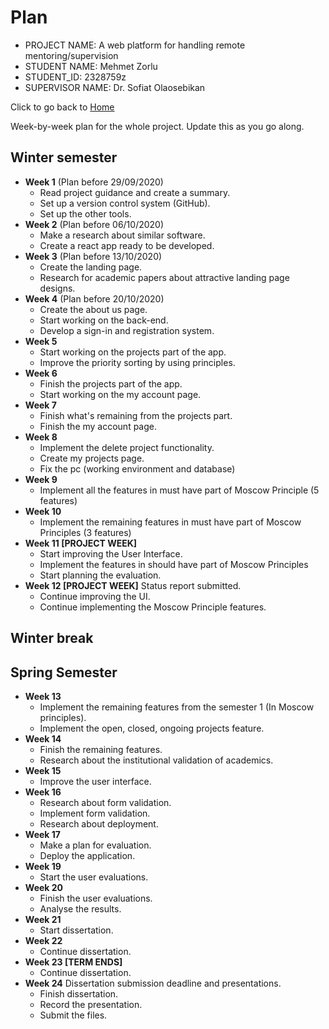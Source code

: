 # Plan

* PROJECT NAME: A web platform for handling remote mentoring/supervision
* STUDENT NAME: Mehmet Zorlu
* STUDENT_ID: 2328759z
* SUPERVISOR NAME: Dr. Sofiat Olaosebikan 

Click to go back to [Home](https://github.com/MehmetZorlu07/remote-mentoring)

Week-by-week plan for the whole project. Update this as you go along.

## Winter semester

* **Week 1** (Plan before 29/09/2020)
  * Read project guidance and create a summary.
  * Set up a version control system (GitHub).
  * Set up the other tools. 
* **Week 2** (Plan before 06/10/2020)
  * Make a research about similar software.
  * Create a react app ready to be developed.
* **Week 3** (Plan before 13/10/2020)
  * Create the landing page.
  * Research for academic papers about attractive landing page designs.
* **Week 4** (Plan before 20/10/2020)
  * Create the about us page.
  * Start working on the back-end.
  * Develop a sign-in and registration system.
* **Week 5**
  * Start working on the projects part of the app.
  * Improve the priority sorting by using principles. 
* **Week 6**
  * Finish the projects part of the app.
  * Start working on the my account page. 
* **Week 7**
  * Finish what's remaining from the projects part.
  * Finish the my account page.
* **Week 8**
  * Implement the delete project functionality.
  * Create my projects page. 
  * Fix the pc (working environment and database) 
* **Week 9**
  * Implement all the features in must have part of Moscow Principle (5 features) 
* **Week 10**
  * Implement the remaining features in must have part of Moscow Principles (3 features)
* **Week 11 [PROJECT WEEK]**
  * Start improving the User Interface. 
  * Implement the features in should have part of Moscow Principles 
  * Start planning the evaluation. 
* **Week 12 [PROJECT WEEK]** Status report submitted.
  * Continue improving the UI.
  * Continue implementing the Moscow Principle features. 

## Winter break

## Spring Semester

* **Week 13**
  * Implement the remaining features from the semester 1 (In Moscow principles).
  * Implement the open, closed, ongoing projects feature. 
* **Week 14**
  * Finish the remaining features. 
  * Research about the institutional validation of academics. 
* **Week 15**
  * Improve the user interface. 
* **Week 16**
  * Research about form validation. 
  * Implement form validation. 
  * Research about deployment.
* **Week 17**
  * Make a plan for evaluation. 
  * Deploy the application.
* **Week 19**
  * Start the user evaluations.
* **Week 20**
  * Finish the user evaluations.
  * Analyse the results.
* **Week 21**
  * Start dissertation.
* **Week 22**
  * Continue dissertation.
* **Week 23 [TERM ENDS]**
  * Continue dissertation.
* **Week 24** Dissertation submission deadline and presentations.
  * Finish dissertation.
  * Record the presentation.
  * Submit the files.
